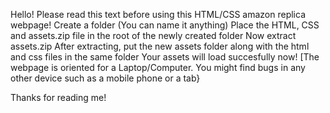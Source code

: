 Hello! Please read this text before using this HTML/CSS amazon replica webpage!
Create a folder (You can name it anything)
Place the HTML, CSS and assets.zip file in the root of the newly created folder
Now extract assets.zip
After extracting, put the new assets folder along with the html and css files in the same folder
Your assets will load succesfully now!
[The webpage is oriented for a Laptop/Computer. You might find bugs in any other device such as a mobile phone or a tab}


Thanks for reading me!
